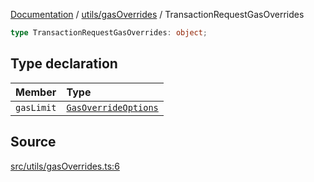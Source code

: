 [Documentation](../../../README.md) / [utils/gasOverrides](../README.md) / TransactionRequestGasOverrides

```ts
type TransactionRequestGasOverrides: object;
```

## Type declaration

| Member     | Type                                          |
| :--------- | :-------------------------------------------- |
| `gasLimit` | [`GasOverrideOptions`](GasOverrideOptions.md) |

## Source

[src/utils/gasOverrides.ts:6](https://github.com/anegg0/arbitrum-orbit-sdk/blob/8d986d322aefb470a79fa3dc36918f72097df8c1/src/utils/gasOverrides.ts#L6)
